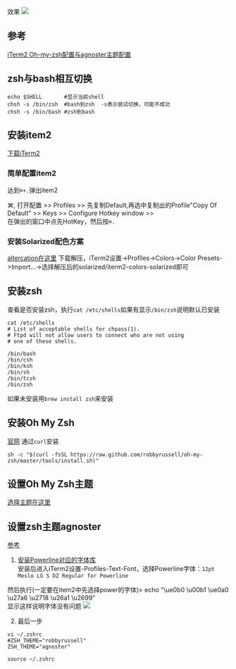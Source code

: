 效果
![](https://wangwang4git.github.io/images/mac_iterm2/iterm2_effect.jpeg)

## 参考
[iTerm2 Oh-my-zsh配置与agnoster主题配置](https://wangwang4git.github.io/blog/2017/04/22/iterm2-oh-my-zsh-config-and-agnoster-theme-config/)
## zsh与bash相互切换
 ```
 echo $SHELL       #显示当前shell
 chsh -s /bin/zsh  #bash到zsh  -s表示尝试切换，可能不成功
 chsh -s /bin/bash #zsh到bash
 ```

## 安装item2
[下载iTerm2](http://www.iterm2.com/)

### 简单配置item2
达到`⌘+.`弹出item2  

⌘, 打开配置  >> Profiles >> 先复制Default,再选中复制出的Profile"Copy Of Default" >> Keys >> Configure Hotkey window >>  
在弹出的窗口中点先HotKey，然后按`⌘.`

### 安装Solarized配色方案
[altercation在这里](https://github.com/altercation/solarized)
下载解压，iTerm2设置->Profiles->Colors->Color Presets->Import...->选择解压后的solarized/iterm2-colors-solarized即可

## 安装zsh
查看是否安装zsh，执行`cat /etc/shells`如果有显示`/bin/zsh`说明默认已安装
```shell
cat /etc/shells
# List of acceptable shells for chpass(1).
# Ftpd will not allow users to connect who are not using
# one of these shells.

/bin/bash
/bin/csh
/bin/ksh
/bin/sh
/bin/tcsh
/bin/zsh
```
如果未安装用`brew install zsh`来安装

## 安装Oh My Zsh
[官网](http://ohmyz.sh/)
通过`curl`安装
```
sh -c "$(curl -fsSL https://raw.github.com/robbyrussell/oh-my-zsh/master/tools/install.sh)"
```

## 设置Oh My Zsh主题
[选择主题在这里](https://github.com/robbyrussell/oh-my-zsh/wiki/Themes) 

## 设置zsh主题agnoster
[参考](https://github.com/agnoster/agnoster-zsh-theme)
1. [安装Powerline对应的字体库](https://github.com/powerline/fonts)  
安装后进入iTerm2设置-Profiles-Text-Font，选择Powerline字体：`12pt Meslo LG S DZ Regular for Powerline`  

然后执行(一定要在item2中先选择power的字体)> echo "\ue0b0 \u00b1 \ue0a0 \u27a6 \u2718 \u26a1 \u2699"  
显示这样说明字体没有问题
![](https://gist.githubusercontent.com/agnoster/3712874/raw/characters.png)

2. 最后一步
```
vi ~/.zshrc
#ZSH_THEME="robbyrussell"
ZSH_THEME="agnoster"

source ~/.zshrc
```




